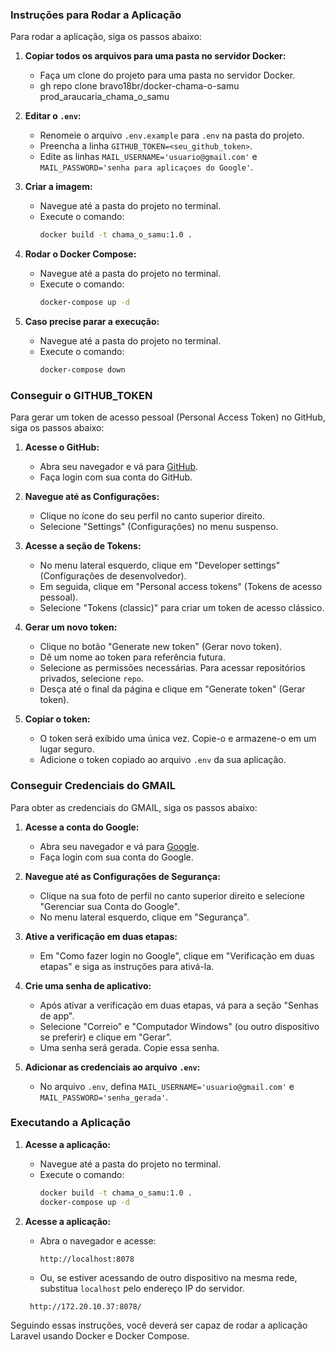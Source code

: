 ### Instruções para Rodar a Aplicação

Para rodar a aplicação, siga os passos abaixo:

1. **Copiar todos os arquivos para uma pasta no servidor Docker:**
   - Faça um clone do projeto para uma pasta no servidor Docker.
   - gh repo clone bravo18br/docker-chama-o-samu prod_araucaria_chama_o_samu

2. **Editar o `.env`:**
   - Renomeie o arquivo `.env.example` para `.env` na pasta do projeto.
   - Preencha a linha `GITHUB_TOKEN=<seu_github_token>`.
   - Edite as linhas `MAIL_USERNAME='usuario@gmail.com'` e `MAIL_PASSWORD='senha para aplicaçoes do Google'`.

3. **Criar a imagem:**
   - Navegue até a pasta do projeto no terminal.
   - Execute o comando:
     ```sh
     docker build -t chama_o_samu:1.0 .
     ```

4. **Rodar o Docker Compose:**
   - Navegue até a pasta do projeto no terminal.
   - Execute o comando:
     ```sh
     docker-compose up -d
     ```

5. **Caso precise parar a execução:**
   - Navegue até a pasta do projeto no terminal.
   - Execute o comando:
     ```sh
     docker-compose down
     ```

### Conseguir o GITHUB_TOKEN

Para gerar um token de acesso pessoal (Personal Access Token) no GitHub, siga os passos abaixo:

1. **Acesse o GitHub:**
   - Abra seu navegador e vá para [GitHub](https://github.com).
   - Faça login com sua conta do GitHub.

2. **Navegue até as Configurações:**
   - Clique no ícone do seu perfil no canto superior direito.
   - Selecione "Settings" (Configurações) no menu suspenso.

3. **Acesse a seção de Tokens:**
   - No menu lateral esquerdo, clique em "Developer settings" (Configurações de desenvolvedor).
   - Em seguida, clique em "Personal access tokens" (Tokens de acesso pessoal).
   - Selecione "Tokens (classic)" para criar um token de acesso clássico.

4. **Gerar um novo token:**
   - Clique no botão "Generate new token" (Gerar novo token).
   - Dê um nome ao token para referência futura.
   - Selecione as permissões necessárias. Para acessar repositórios privados, selecione `repo`.
   - Desça até o final da página e clique em "Generate token" (Gerar token).

5. **Copiar o token:**
   - O token será exibido uma única vez. Copie-o e armazene-o em um lugar seguro.
   - Adicione o token copiado ao arquivo `.env` da sua aplicação.

### Conseguir Credenciais do GMAIL

Para obter as credenciais do GMAIL, siga os passos abaixo:

1. **Acesse a conta do Google:**
   - Abra seu navegador e vá para [Google](https://accounts.google.com).
   - Faça login com sua conta do Google.

2. **Navegue até as Configurações de Segurança:**
   - Clique na sua foto de perfil no canto superior direito e selecione "Gerenciar sua Conta do Google".
   - No menu lateral esquerdo, clique em "Segurança".

3. **Ative a verificação em duas etapas:**
   - Em "Como fazer login no Google", clique em "Verificação em duas etapas" e siga as instruções para ativá-la.

4. **Crie uma senha de aplicativo:**
   - Após ativar a verificação em duas etapas, vá para a seção "Senhas de app".
   - Selecione "Correio" e "Computador Windows" (ou outro dispositivo se preferir) e clique em "Gerar".
   - Uma senha será gerada. Copie essa senha.

5. **Adicionar as credenciais ao arquivo `.env`:**
   - No arquivo `.env`, defina `MAIL_USERNAME='usuario@gmail.com'` e `MAIL_PASSWORD='senha_gerada'`.

### Executando a Aplicação

1. **Acesse a aplicação:**
   - Navegue até a pasta do projeto no terminal.
   - Execute o comando:
     ```sh
     docker build -t chama_o_samu:1.0 .
     docker-compose up -d
     ```

2. **Acesse a aplicação:**
   - Abra o navegador e acesse:
     ```plaintext
     http://localhost:8078
     ```
   - Ou, se estiver acessando de outro dispositivo na mesma rede, substitua `localhost` pelo endereço IP do servidor.
    ```plaintext
     http://172.20.10.37:8078/
     ```

Seguindo essas instruções, você deverá ser capaz de rodar a aplicação Laravel usando Docker e Docker Compose.